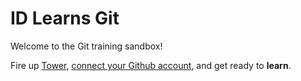 # ID Learns Git

Welcome to the Git training sandbox!

Fire up [Tower](http://www.git-tower.com/), [connect your Github account](http://www.git-tower.com/help/mac/manage-hosting-services/connect-accounts), and get ready to __learn__.
